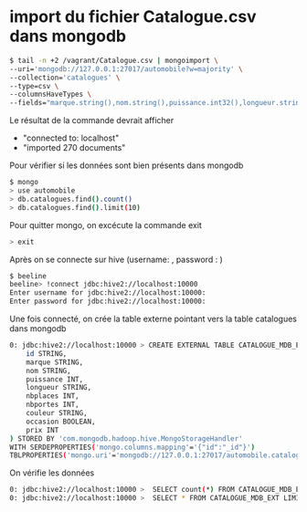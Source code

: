 # import du fichier Catalogue.csv dans mongodb

```bash
$ tail -n +2 /vagrant/Catalogue.csv | mongoimport \
--uri='mongodb://127.0.0.1:27017/automobile?w=majority' \
--collection='catalogues' \
--type=csv \
--columnsHaveTypes \
--fields="marque.string(),nom.string(),puissance.int32(),longueur.string(),nbplaces.int32(),nbportes.int32(),couleur.string(),occasion.boolean(),prix.int32()"
```
Le résultat de la commande devrait afficher 
- "connected to: localhost"
- "imported 270 documents"


Pour vérifier si les données sont bien présents dans mongodb

```bash
$ mongo
> use automobile
> db.catalogues.find().count()
> db.catalogues.find().limit(10)
```

Pour quitter mongo, on excécute la commande exit

```bash
> exit
```

Après on se connecte sur hive (username: , password : )
```bash
$ beeline
beeline> !connect jdbc:hive2://localhost:10000
Enter username for jdbc:hive2://localhost:10000: 
Enter password for jdbc:hive2://localhost:10000: 
```

Une fois connecté, on crée la table externe pointant vers la table catalogues dans mongodb
```bash
0: jdbc:hive2://localhost:10000 > CREATE EXTERNAL TABLE CATALOGUE_MDB_EXT(
    id STRING,
    marque STRING,
    nom STRING,
    puissance INT,
    longueur STRING,
    nbplaces INT,
    nbportes INT,
    couleur STRING,
    occasion BOOLEAN,
    prix INT
) STORED BY 'com.mongodb.hadoop.hive.MongoStorageHandler'
WITH SERDEPROPERTIES('mongo.columns.mapping'='{"id":"_id"}')
TBLPROPERTIES('mongo.uri'='mongodb://127.0.0.1:27017/automobile.catalogues');
```

On vérifie les données

```bash
0: jdbc:hive2://localhost:10000 >  SELECT count(*) FROM CATALOGUE_MDB_EXT;
0: jdbc:hive2://localhost:10000 >  SELECT * FROM CATALOGUE_MDB_EXT LIMIT 5;
```